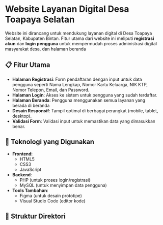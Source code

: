 # Website Layanan Digital Desa Toapaya Selatan

Website ini dirancang untuk mendukung layanan digital di Desa Toapaya Selatan, Kabupaten Bintan. Fitur utama dari website ini meliputi **registrasi akun** dan **login pengguna** untuk mempermudah proses administrasi digital masyarakat desa, dan halaman beranda

## 📋 Fitur Utama
- **Halaman Registrasi**: Form pendaftaran dengan input untuk data pengguna seperti Nama Lengkap, Nomor Kartu Keluarga, NIK KTP, Nomor Telepon, Email, dan Password.
- **Halaman Login**: Akses ke sistem untuk pengguna yang sudah terdaftar.
- **Halaman Beranda**: Pengguna menggunakan semua layanan yang berada di beranda
- **Desain Responsif**: Tampil optimal di berbagai perangkat (mobile, tablet, desktop).
- **Validasi Form**: Validasi input untuk memastikan data yang dimasukkan benar.

## 🚀 Teknologi yang Digunakan
- **Frontend**: 
  - HTML5
  - CSS3
  - JavaScript
- **Backend**: 
  - PHP (untuk proses login/registrasi)
  - MySQL (untuk menyimpan data pengguna)
- **Tools Tambahan**:
  - Figma (untuk desain prototipe)
  - Visual Studio Code (editor kode)

## 📂 Struktur Direktori
